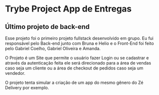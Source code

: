 # Trybe Project App de Entregas
## Último projeto de back-end

Esse projeto foi o primeiro projeto fullstack desenvolvido em grupo. Eu fui responsável pelo Back-end junto com Bruna e Helio e o Front-End foi feito pelo Gabriel Coelho, Gabriel Oliveira e Amanda.

O Projeto é um Site que permite o usuário fazer Login ou se cadastrar e através da autenticação feita ele será direcionado para a área de vendas caso seja um cliente ou a área de checkout de pedidos caso seja um vendedor.

O projeto tenta simular a criação de um app do mesmo gênero do Zé Delivery por exemplo.
